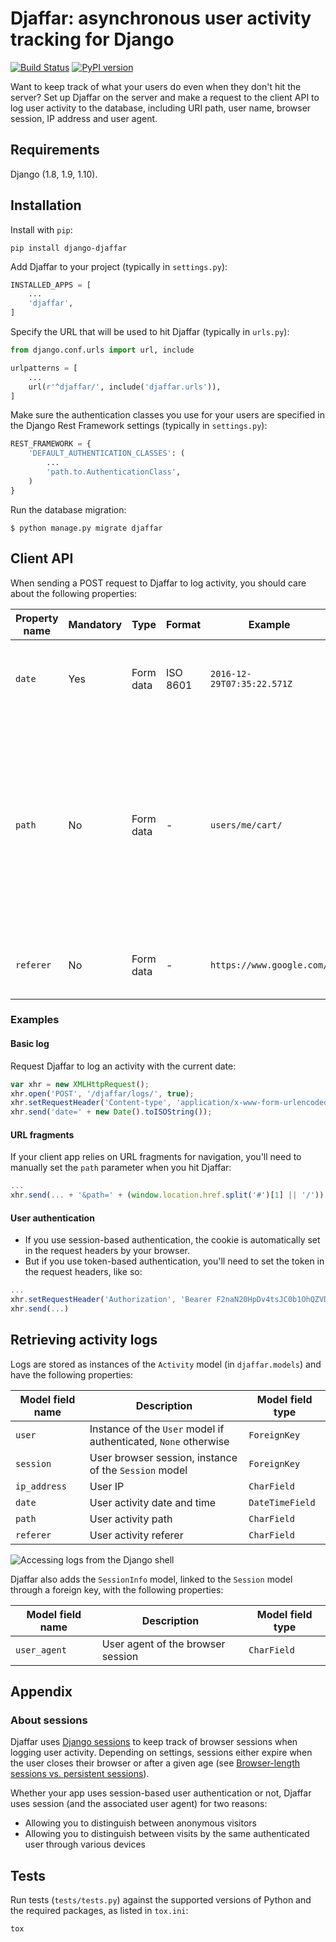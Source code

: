 # Djaffar: asynchronous user activity tracking for Django
[![Build Status](https://travis-ci.org/arnaudrenaud/django-djaffar.svg?branch=master)](https://travis-ci.org/arnaudrenaud/django-djaffar)
[![PyPI version](https://badge.fury.io/py/django-djaffar.svg)](https://badge.fury.io/py/django-djaffar)

Want to keep track of what your users do even when they don't hit the server? Set up Djaffar on the server and make a request to the client API to log user activity to the database, including URI path, user name, browser session, IP address and user agent.


## Requirements

Django (1.8, 1.9, 1.10).

## Installation

Install with `pip`:
```
pip install django-djaffar
```

Add Djaffar to your project (typically in `settings.py`):
```python
INSTALLED_APPS = [
    ...
    'djaffar',
]
```

Specify the URL that will be used to hit Djaffar (typically in `urls.py`):
```python
from django.conf.urls import url, include

urlpatterns = [
    ...
    url(r'^djaffar/', include('djaffar.urls')),
]
```

Make sure the authentication classes you use for your users are specified in the Django Rest Framework settings (typically in `settings.py`):
```python
REST_FRAMEWORK = {
    'DEFAULT_AUTHENTICATION_CLASSES': (
        ...
        'path.to.AuthenticationClass',
    )
}
```

Run the database migration:
```
$ python manage.py migrate djaffar
```

## Client API

When sending a POST request to Djaffar to log activity, you should care about the following properties:

| Property name | Mandatory | Type | Format | Example | Usage |
| ------------- | --------- | ---- | ------ | ------- | ----- |
| `date`   | Yes       | Form data | ISO 8601 | `2016-12-29T07:35:22.571Z` | Represents the date and time when the log request is initiated. |
| `path`   | No        | Form data | - | `users/me/cart/` | Represents the path taken by the user. If not specified, the referer *from the request headers* (not the `referer` form data property) will be used in place. |
| `referer` | No        | Form data | - | `https://www.google.com/` | Represents the domain the user comes from. |

### Examples

#### Basic log
Request Djaffar to log an activity with the current date:
```javascript
var xhr = new XMLHttpRequest();
xhr.open('POST', '/djaffar/logs/', true);
xhr.setRequestHeader('Content-type', 'application/x-www-form-urlencoded');
xhr.send('date=' + new Date().toISOString());
```

#### URL fragments
If your client app relies on URL fragments for navigation, you'll need to manually set the `path` parameter when you hit Djaffar:
```javascript
...
xhr.send(... + '&path=' + (window.location.href.split('#')[1] || '/'))
```

#### User authentication

- If you use session-based authentication, the cookie is automatically set in the request headers by your browser.
- But if you use token-based authentication, you'll need to set the token in the request headers, like so:
```javascript
...
xhr.setRequestHeader('Authorization', 'Bearer F2naN20HpDv4tsJC0b1OhQZVDwRiEy');
xhr.send(...)
```

## Retrieving activity logs

Logs are stored as instances of the `Activity` model (in `djaffar.models`) and have the following properties:

| Model field name | Description | Model field type |
| ---------------- | ----------- | ---------------- |
| `user` | Instance of the `User` model if authenticated, `None` otherwise | `ForeignKey` |
| `session` | User browser session, instance of the `Session` model | `ForeignKey` |
| `ip_address` | User IP | `CharField` |
| `date` | User activity date and time | `DateTimeField` |
| `path` | User activity path | `CharField` |
| `referer` | User activity referer | `CharField` |

![Accessing logs from the Django shell](https://trello-attachments.s3.amazonaws.com/5841a8e7863eaf470b1e5d57/585d6cb3d8336749a4162b7f/c6717d6623b04b3f791718c88e9f21a1/Screen_Shot_2016-12-27_at_10.15.08.png)

Djaffar also adds the `SessionInfo` model, linked to the `Session` model through a foreign key, with the following properties:

| Model field name | Description | Model field type |
| ---------------- | ----------- | ---------------- |
| `user_agent`     | User agent of the browser session | `CharField` |

## Appendix

### About sessions
Djaffar uses [Django sessions](https://docs.djangoproject.com/en/1.10/topics/http/sessions/) to keep track of browser sessions when logging user activity. Depending on settings, sessions either expire when the user closes their browser or after a given age (see [Browser-length sessions vs. persistent sessions](https://docs.djangoproject.com/en/1.10/topics/http/sessions/#browser-length-vs-persistent-sessions)).

Whether your app uses session-based user authentication or not, Djaffar uses session (and the associated user agent) for two reasons:

- Allowing you to distinguish between anonymous visitors
- Allowing you to distinguish between visits by the same authenticated user through various devices

## Tests

Run tests (`tests/tests.py`) against the supported versions of Python and the required packages, as listed in `tox.ini`:
```
tox
```